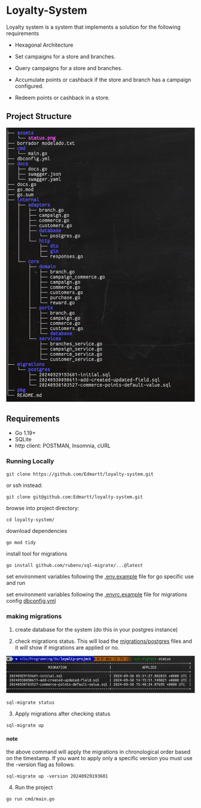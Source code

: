 # Loyalty-System

Loyalty system is a system that implements a solution for the following requirements

- Hexagonal Architecture

- Set campaigns for a store and branches.

- Query campaigns for a store and branches.

- Accumulate points or cashback if the store and branch has a campaign configured.
 
- Redeem points or cashback in a store.


## Project Structure

![](https://github.com/Edmartt/loyalty-system/blob/dev/assets/structure.png)

## Requirements

- Go 1.19+
- SQLite
- http client: POSTMAN, Insomnia, cURL

### Running Locally

```
git clone https://github.com/Edmartt/loyalty-system.git
```

or ssh instead:

```
git clone git@github.com:Edmartt/loyalty-system.git
```

browse into project directory:

```
cd loyalty-system/
```

download dependencies

```
go mod tidy
```

install tool for migrations

```
go install github.com/rubenv/sql-migrate/...@latest
```

set environment variables following the [.env.example](https://github.com/Edmartt/loyalty-system/blob/dev/.env.example) file for go specific use and run

set environment variables following the [.envrc.example](https://github.com/Edmartt/loyalty-system/blob/dev/.envrc.example) file for migrations config [dbconfig.yml](https://github.com/Edmartt/loyalty-system/blob/dev/dbconfig.yml)

### making migrations

1. create database for the system (do this in your postgres instance)

2. check migrations status. This will load the [migrations/postgres](https://github.com/loyalty-system/blob/dev/migrations/postgres/) files and it will show if migrations are applied or no.

![](https://github.com/Edmartt/loyalty-system/blob/dev/assets/status.png)

```
sql-migrate status
```

3. Apply migrations after checking status

```
sql-migrate up
```

#### note

the above command will apply the migrations in chronological order based on the timestamp. If you want to apply only a specific version you must use the -version flag as follows:

```
sql-migrate up -version 20240929193601
```

4. Run the project

```
go run cmd/main.go
```
